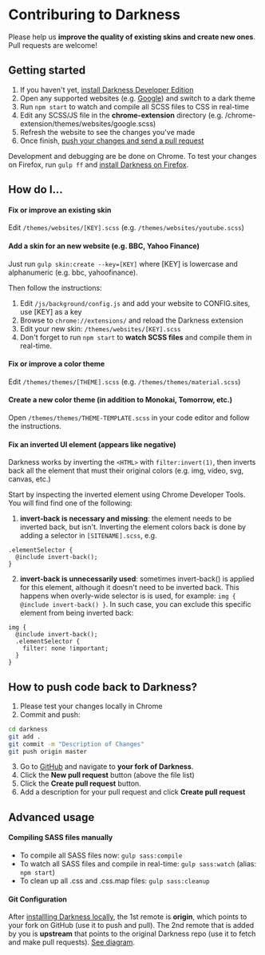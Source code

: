 # Contriburing to Darkness
Please help us **improve the quality of existing skins and create new ones**. Pull requests are welcome!



## Getting started
1. If you haven't yet, [install Darkness Developer Edition](./README.md#installation)
1. Open any supported websites (e.g. [Google](https://www.google.com/)) and switch to a dark theme
1. Run `npm start` to watch and compile all SCSS files to CSS in real-time
1. Edit any SCSS/JS file in the **chrome-extension** directory (e.g. /chrome-extension/themes/websites/google.scss)
1. Refresh the website to see the changes you've made
1. Once finish, [push your changes and send a pull request](#how-to-push-code-back-to-darkness)

Development and debugging are be done on Chrome. To test your changes on Firefox, run `gulp ff` and [install Darkness on Firefox](./README.md#installation).

## How do I...
#### Fix or improve an existing skin
Edit `/themes/websites/[KEY].scss` (e.g. `/themes/websites/youtube.scss`)


#### Add a skin for an new website (e.g. BBC, Yahoo Finance)
Just run `gulp skin:create --key=[KEY]` where [KEY] is lowercase and alphanumeric (e.g. bbc, yahoofinance).

Then follow the instructions:

1. Edit `/js/background/config.js` and add your website to CONFIG.sites, use [KEY] as a key
1. Browse to `chrome://extensions/` and reload the Darkness extension
1. Edit your new skin: `/themes/websites/[KEY].scss`
1. Don't forget to run `npm start` to **watch SCSS files** and compile them in real-time.


#### Fix or improve a color theme
Edit `/themes/themes/[THEME].scss` (e.g. `/themes/themes/material.scss`)


#### Create a new color theme (in addition to Monokai, Tomorrow, etc.)
Open `/themes/themes/THEME-TEMPLATE.scss` in your code editor and follow the instructions.

#### Fix an inverted UI element (appears like negative)
Darkness works by inverting the `<HTML>` with `filter:invert(1)`, then inverts back all the element that must their original colors (e.g. img, video, svg, canvas, etc.)

Start by inspecting the inverted element using Chrome Developer Tools. You will find find one of the following:

1. **invert-back is necessary and missing**: the element needs to be inverted back, but isn't. Inverting the element colors back is done by adding a selector in `[SITENAME].scss`, e.g.
```
.elementSelector {
  @include invert-back();
}
```
2. **invert-back is unnecessarily used**: sometimes invert-back() is applied for this element, although it doesn't need to be inverted back.
This happens when overly-wide selector is is used, for example: `img { @include invert-back() }`.
In such case, you can exclude this specific element from being inverted back:
```
img {
  @include invert-back();
  .elementSelector {
    filter: none !important;
  }
}
```

## How to push code back to Darkness?
1. Please test your changes locally in Chrome
1. Commit and push:
```bash
cd darkness
git add .
git commit -m "Description of Changes"
git push origin master
```
3. Go to [GitHub](https://github.com) and navigate to **your fork of Darkness**.
1. Click the **New pull request** button (above the file list)
1. Click the **Create pull request** button.
1. Add a description for your pull request and click **Create pull request**

## Advanced usage
#### Compiling SASS files manually
* To compile all SASS files now: `gulp sass:compile`
* To watch all SASS files and compile in real-time: `gulp sass:watch` (alias: `npm start`)
* To clean up all .css and .css.map files: `gulp sass:cleanup`

#### Git Configuration
After [installling Darkness locally](./README.MD), the 1st remote is **origin**, which points to your fork on GitHub (use it to push and pull).
The 2nd remote that is added by you is **upstream** that points to the original Darkness repo (use it to fetch and make pull requests). [See diagram](https://i.stack.imgur.com/cEJjT.png).
